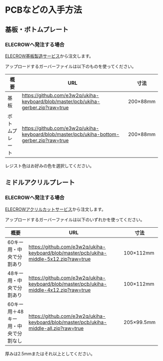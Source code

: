 # PCBなどの入手方法

## 基板・ボトムプレート

### ELECROWへ発注する場合

[ELECROW基板製造サービス](https://www.elecrow.com/pcb-manufacturing.html)から注文します。

アップロードするガーバーファイルは以下のものを使ってください。

| 概要 | URL                                                          | 寸法                                                       |
| ---- | ------------------------------------------------------------ | --------- |
| 基板 | https://github.com/e3w2q/ukiha-keyboard/blob/master/pcb/ukiha-gerber.zip?raw=true | 200×88mm |
| ボトムプレート | https://github.com/e3w2q/ukiha-keyboard/blob/master/pcb/ukiha-bottom-gerber.zip?raw=true | 200×88mm |

レジスト色はお好みの色を選択してください。

## ミドルアクリルプレート

### ELECROWへ発注する場合

[ELECROWアクリルカットサービス](https://www.elecrow.com/acrylic-cutting.html)から注文します。

アップロードするガーバーファイルは以下のいずれかを使ってください。

| 概要 | URL                                                          | 寸法                                                        |
| ---- | ------------------------------------------------------------ | ------------------------------------------------------------ |
| 60キー用・中央で分割あり | https://github.com/e3w2q/ukiha-keyboard/blob/master/pcb/ukiha-middle-5x12.zip?raw=true | 100×112mm |
| 48キー用・中央で分割あり | https://github.com/e3w2q/ukiha-keyboard/blob/master/pcb/ukiha-middle-4x12.zip?raw=true | 100×112mm |
| 60キー用＋48キー用・中央で分割なし | https://github.com/e3w2q/ukiha-keyboard/blob/master/pcb/ukiha-middle-all.zip?raw=true | 205×99.5mm |

厚みは2.5mmまたはそれ以上としてください。